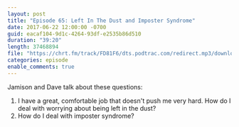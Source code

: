 ```yaml
---
layout: post
title: "Episode 65: Left In The Dust and Imposter Syndrome"
date: 2017-06-22 12:00:00 -0700
guid: eacaf104-9d1c-4264-93df-e2535b86d510
duration: "39:20"
length: 37468894
file: "https://chrt.fm/track/FD81F6/dts.podtrac.com/redirect.mp3/download.softskills.audio/sse-065.mp3"
categories: episode
enable_comments: true
---
```


Jamison and Dave talk about these questions:

1. I have a great, comfortable job that doesn't push me very hard. How do I deal with worrying about being left in the dust?
2. How do I deal with imposter syndrome?
